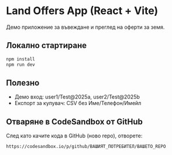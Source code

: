 
# Land Offers App (React + Vite)

Демо приложение за въвеждане и преглед на оферти за земя.

## Локално стартиране
```bash
npm install
npm run dev
```

## Полезно
- Демо вход: user1/Test@2025a, user2/Test@2025b
- Експорт за купувач: CSV без Име/Телефон/Имейл

## Отваряне в CodeSandbox от GitHub
След като качите кода в GitHub (ново repo), отворете:
```
https://codesandbox.io/p/github/ВАШИЯТ_ПОТРЕБИТЕЛ/ВАШЕТО_REPO
```
